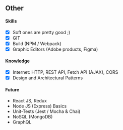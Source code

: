 ## Other

#### Skills
- [X] Soft ones are pretty good ;)
- [X] GIT
- [X] Build (NPM / Webpack)
- [X] Graphic Editors (Adobe products, Figma)

#### Knowledge 
- [X] Internet: HTTP, REST API, Fetch API (AJAX), CORS
- [X] Design and Architectural Patterns

#### Future
- React JS, Redux
- Node JS (Express) Basics
- Unit-Tests (Jest / Mocha & Chai)    
- NoSQL (MongoDB)
- GraphQL
